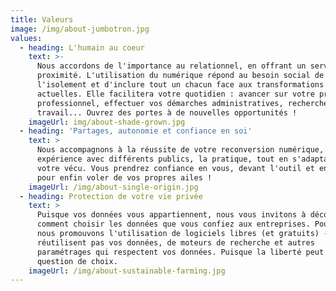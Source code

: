 ```yaml
---
title: Valeurs
image: /img/about-jumbotron.jpg
values:
  - heading: L'humain au coeur
    text: >-
      Nous accordons de l'importance au relationnel, en offrant un service de
      proximité. L'utilisation du numérique répond au besoin social de rompre
      l'isolement et d'inclure tout un chacun face aux transformations
      actuelles. Elle facilitera votre quotidien : avancer sur votre projet
      professionnel, effectuer vos démarches administratives, rechercher du
      travail... Ouvrez des portes à de nouvelles opportunités !
    imageUrl: img/about-shade-grown.jpg
  - heading: 'Partages, autonomie et confiance en soi'
    text: >
      Nous accompagnons à la réussite de votre reconversion numérique, par notre
      expérience avec différents publics, la pratique, tout en s'adaptant à
      votre vécu. Vous prendrez confiance en vous, devant l'outil et en général,
      pour enfin voler de vos propres ailes !
    imageUrl: /img/about-single-origin.jpg
  - heading: Protection de votre vie privée
    text: >
      Puisque vos données vous appartiennent, nous vous invitons à découvrir
      comment choisir les données que vous confiez aux entreprises. Pour cela,
      nous promouvons l'utilisation de logiciels libres (et gratuits) - qui ne
      réutilisent pas vos données, de moteurs de recherche et autres
      paramétrages qui respectent vos données. Puisque la liberté peut être une
      question de choix.
    imageUrl: /img/about-sustainable-farming.jpg
---
```


